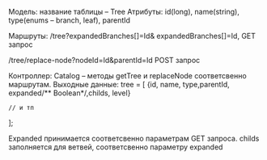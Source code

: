 Модель:  название таблицы – Tree
Атрибуты: id(long), name(string), type(enums – branch, leaf), parentId

Маршруты:  /tree?expandedBranches[]=Id& expandedBranches[]=Id, GET запрос

/tree/replace-node?nodeId=Id&parentId=Id POST запрос

Контроллер:  Catalog – методы getTree и replaceNode соответсвенно маршрутам. Выходные данные:  tree = [
    {id, name, type,parentId, expanded/** Boolean*/,childs, level}

    // и тп
];

Expanded принимается соответсвенно параметрам GET  запроса.  childs заполняется для ветвей, соответсвенно параметру expanded 